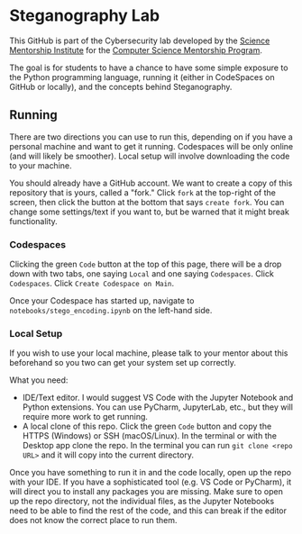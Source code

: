 
# Steganography Lab 
This GitHub is part of the Cybersecurity lab developed by the [Science Mentorship Institute](https://www.sci-mi.org "Science Mentorship Institute") for the [Computer Science Mentorship Program](https://sci-mi.org/csmp.html "Computer Science Mentorship Program at the Science Mentorship Institute").

The goal is for students to have a chance to have some simple exposure to the Python programming language, running it (either in CodeSpaces on GitHub or locally), and the concepts behind Steganography.

## Running
There are two directions you can use to run this, depending on if you have a personal machine and want to get it running. Codespaces will be only online (and will likely be smoother). Local setup will involve downloading the code to your machine.

You should already have a GitHub account. We want to create a copy of this repository that is yours, called a "fork." Click `fork` at the top-right of the screen, then click the button at the bottom that says `create fork`. You can change some settings/text if you want to, but be warned that it might break functionality. 

### Codespaces
Clicking the green `Code` button at the top of this page, there will be a drop down with two tabs, one saying `Local` and one saying `Codespaces`. Click `Codespaces`. Click `Create Codespace on Main`.

Once your Codespace has started up, navigate to `notebooks/stego_encoding.ipynb` on the left-hand side. 

### Local Setup
If you wish to use your local machine, please talk to your mentor about this beforehand so you two can get your system set up correctly. 

What you need:
- IDE/Text editor. I would suggest VS Code with the Jupyter Notebook and Python extensions. You can use PyCharm, JupyterLab, etc., but they will require more work to get running.
- A local clone of this repo. Click the green `Code` button and copy the HTTPS (Windows) or SSH (macOS/Linux). In the terminal or with the Desktop app clone the repo. In the terminal you can run 
```git clone <repo URL>```
and it will copy into the current directory.

Once you have something to run it in and the code locally, open up the repo with your IDE. If you have a sophisticated tool (e.g. VS Code or PyCharm), it will direct you to install any packages you are missing. Make sure to open up the repo directory, not the individual files, as the Jupyter Notebooks need to be able to find the rest of the code, and this can break if the editor does not know the correct place to run them.
